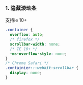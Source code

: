### 1. 隐藏滚动条

支持ie 10+

```css
.container {
  overflow: auto;
  /* firefox */
  scrollbar-width: none;
  /* IE 10+ */
  -ms-overflow-style: none;
}
/* Chrome Safari */
.containier::-webkit-scrollbar {
  display: none;
}
```
